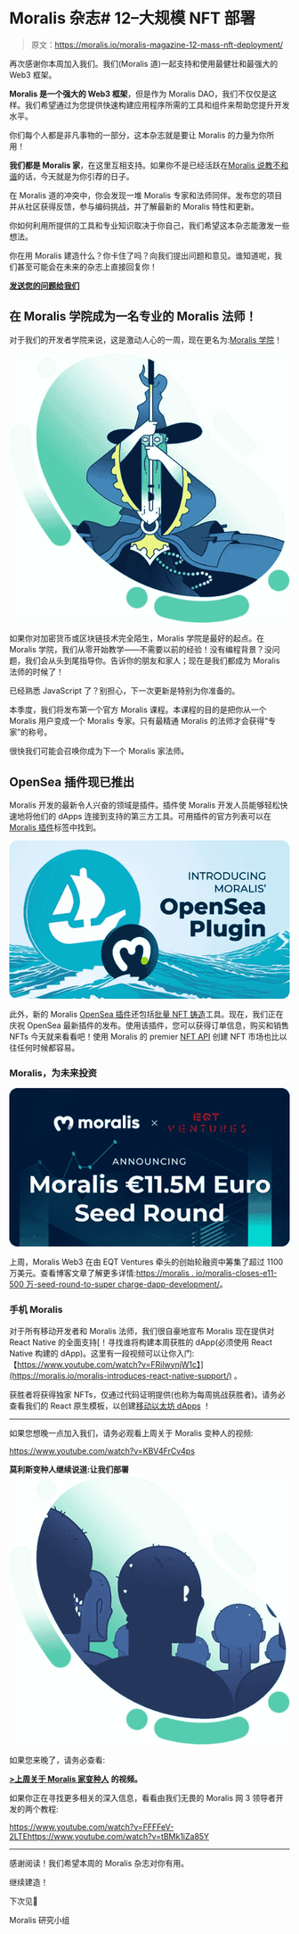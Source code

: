 # Moralis 杂志# 12–大规模 NFT 部署

> 原文：<https://moralis.io/moralis-magazine-12-mass-nft-deployment/>

再次感谢你本周加入我们。我们(Moralis 道)一起支持和使用最健壮和最强大的 Web3 框架。

**Moralis 是一个强大的 Web3 框架**，但是作为 Moralis DAO，我们不仅仅是这样。我们希望通过为您提供快速构建应用程序所需的工具和组件来帮助您提升开发水平。

你们每个人都是非凡事物的一部分，这本杂志就是要让 Moralis 的力量为你所用！

**我们都是 Moralis 家**，在这里互相支持。如果你不是已经活跃在[Moralis 说教不和谐](https://discord.com/invite/P9N9HF97hH)的话，今天就是为你引荐的日子。

在 Moralis 道的冲突中，你会发现一堆 Moralis 专家和法师同伴。发布您的项目并从社区获得反馈，参与编码挑战，并了解最新的 Moralis 特性和更新。

你如何利用所提供的工具和专业知识取决于你自己，我们希望这本杂志能激发一些想法。

你在用 Moralis 建造什么？你卡住了吗？向我们提出问题和意见。谁知道呢，我们甚至可能会在未来的杂志上直接回复你！

[**发送您的问题给我们**](https://ivanontech.typeform.com/to/R9K5lnGe)

## 在 Moralis 学院成为一名专业的 Moralis 法师！

对于我们的开发者学院来说，这是激动人心的一周，现在更名为:[Moralis 学院](https://academy.moralis.io/)！

![](img/073ae05e876aa2fb0dfbc5db4cf29e5c.png)

如果你对加密货币或区块链技术完全陌生，Moralis 学院是最好的起点。在 Moralis 学院，我们从零开始教学——不需要以前的经验！没有编程背景？没问题，我们会从头到尾指导你。告诉你的朋友和家人；现在是我们都成为 Moralis 法师的时候了！

已经熟悉 JavaScript 了？别担心，下一次更新是特别为你准备的。

本季度，我们将发布第一个官方 Moralis 课程。本课程的目的是把你从一个 Moralis 用户变成一个 Moralis 专家。只有最精通 Moralis 的法师才会获得“专家”的称号。

很快我们可能会召唤你成为下一个 Moralis 家法师。

## OpenSea 插件现已推出

Moralis 开发的最新令人兴奋的领域是插件。插件使 Moralis 开发人员能够轻松快速地将他们的 dApps 连接到支持的第三方工具。可用插件的官方列表可以在[Moralis 插件](https://moralis.io/plugins/)标签中找到。

![](img/1b5456d803d8ad8d5f55be8914c0ad41.png)

此外，新的 Moralis [OpenSea 插件](https://moralis.io/plugins/opensea/)还包括[批量 NFT 铸造](https://moralis.io/how-to-bulk-mint-nfts-batch-minting-guide/)工具。现在，我们正在庆祝 OpenSea 最新插件的发布。使用该插件，您可以获得订单信息，购买和销售 NFTs 今天就来看看吧！使用 Moralis 的 premier [NFT API](https://moralis.io/ultimate-nft-api-exploring-moralis-nft-api/) 创建 NFT 市场也比以往任何时候都容易。

### Moralis，为未来投资

![](img/4fb396c642eaa80f148fb033fbb79074.png)

上周，Moralis Web3 在由 EQT Ventures 牵头的创始轮融资中筹集了超过 1100 万美元。查看博客文章了解更多详情:[https://moralis . io/moralis-closes-e11-500 万-seed-round-to-super charge-dapp-development/](https://moralis.io/moralis-closes-e11-5-million-seed-round-to-supercharge-dapp-development/)。

### 手机 Moralis

对于所有移动开发者和 Moralis 法师，我们很自豪地宣布 Moralis 现在提供对 React Native 的全面支持[！寻找谁将构建本周获胜的 dApp(必须使用 React Native 构建的 dApp)。这里有一段视频可以让你入门:【https://www.youtube.com/watch?v=FRilwynjW1c】](https://moralis.io/moralis-introduces-react-native-support/)
。

获胜者将获得独家 NFTs，仅通过代码证明提供(也称为每周挑战获胜者)。请务必查看我们的 React 原生模板，以创建[移动以太坊 dApps](https://moralis.io/create-mobile-ethereum-dapp-with-react-native-template/) ！

* * *

如果您想晚一点加入我们，请务必观看上周关于 Moralis 变种人的视频:

https://www.youtube.com/watch?v=KBV4FrCv4ps

**莫利斯变种人继续说道:让我们部署** ![](img/ded1ceb2116887cabc2060f983cb8772.png)

如果您来晚了，请务必查看:

[**>上周关于 Moralis 家变种人**](https://www.youtube.com/watch?v=KBV4FrCv4ps&utm_source=customerio&utm_medium=email&utm_campaign=moralis-magazine12) **的视频。**

如果你正在寻找更多相关的深入信息，看看由我们无畏的 Moralis 网 3 领导者开发的两个教程:

https://www.youtube.com/watch?v=FFFFeV-2LTEhttps://www.youtube.com/watch?v=tBMk1iZa85Y

* * *

感谢阅读！我们希望本周的 Moralis 杂志对你有用。

继续建造！

下次见💚

Moralis 研究小组